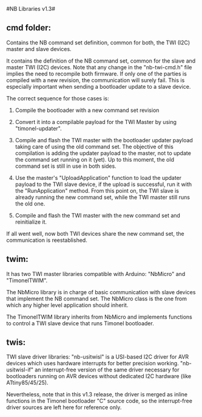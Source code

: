 #NB Libraries v1.3#

cmd folder:
-----------
Contains the NB command set definition, common for both, the TWI (I2C) master and slave devices.

It contains the definition of the NB command set, common for the slave and master TWI (I2C) devices. Note that any change in the "nb-twi-cmd.h" file implies the need to recompile both firmware. If only one of the parties is compiled with a new revision, the communication will surely fail. This is especially important when sending a bootloader update to a slave device. 

The correct sequence for those cases is:

1. Compile the bootloader with a new command set revision

2. Convert it into a compilable payload for the TWI Master by using "timonel-updater".

3. Compile and flash the TWI master with the bootloader updater payload taking care of using the old command set. The objective of this compilation is adding the updater payload to the master, not to update the command set running on it (yet). Up to this moment, the old command set is still in use in both sides.

4. Use the master's "UploadApplication" function to load the updater payload to the TWI slave device, if the upload is successful, run it with the "RunApplication" method. From this point on, the TWI slave is already running the new command set, while the TWI master still runs the old one.

5. Compile and flash the TWI master with the new command set and reinitialize it.

If all went well, now both TWI devices share the new command set, the communication is reestablished.

twim:
-----
It has two TWI master libraries compatible with Arduino: "NbMicro" and "TimonelTWIM".

The NbMicro library is in charge of basic communication with slave devices that implement the NB command set. The NbMicro class is the one from which any higher level application should inherit.

The TimonelTWIM library inherits from NbMicro and implements functions to control a TWI slave device that runs Timonel bootloader.

twis:
-----
TWI slave driver libraries: "nb-usitwisl" is a USI-based I2C driver for AVR devices which uses hardware interrupts for better precision working. "nb-usitwisl-if" an interrupt-free version of the same driver necessary for bootloaders running on AVR devices without dedicated I2C hardware (like ATtiny85/45/25).

Nevertheless, note that in this v1.3 release, the driver is merged as inline functions in the Timonel bootloader "C" source code, so the interrupt-free driver sources are left here for reference only.